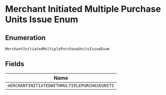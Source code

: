 
# Merchant Initiated Multiple Purchase Units Issue Enum

## Enumeration

`MerchantInitiatedMultiplePurchaseUnitsIssueEnum`

## Fields

| Name |
|  --- |
| `mERCHANTINITIATEDWITHMULTIPLEPURCHASEUNITS` |

